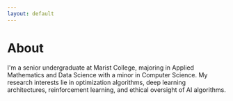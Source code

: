 ```yaml
---
layout: default
---
```


# About
I'm a senior undergraduate at Marist College, majoring in Applied Mathematics and Data Science with a minor in Computer Science. My research interests lie in optimization algorithms, deep learning architectures, reinforcement learning, and ethical oversight of AI algorithms.


<!-- ### Inline styles and components
Text can be **bold**, _italic_, or ~~strikethrough~~.

[Link to another page](./another-page.html).

There should be whitespace between paragraphs.

There should be whitespace between paragraphs. We recommend including a README, or a file with information about your project. -->